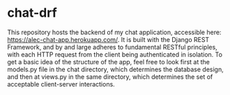 # chat-drf

This repository hosts the backend of my chat application, accessible here: https://alec-chat-app.herokuapp.com/.
It is built with the Django REST Framework, and by and large adheres to fundamental RESTful principles, with
each HTTP request from the client being authenticated in isolation. To get a basic idea of the structure of the app,
feel free to look first at the models.py file in the chat directory, which determines the database design,
and then at views.py in the same directory, which determines the set of acceptable client-server interactions.
